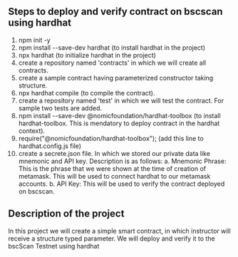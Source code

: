 
## Steps to deploy and verify contract on bscscan using hardhat
1. npm init -y
2. npm install --save-dev hardhat (to install hardhat in the project)
3. npx hardhat (to initialize hardhat in the project)
4. create a repository named 'contracts' in which we will create all contracts.
5. create a sample contract having parameterized constructor taking structure.
6. npx hardhat compile (to compile the contract).
7. create a repository named 'test' in which we will test the contract. For sample two tests are added.
8. npm install --save-dev @nomicfoundation/hardhat-toolbox (to install hardhat-toolbox. This is mendatory to deploy contract in the hardhat context).
9. require("@nomicfoundation/hardhat-toolbox"); (add this line to hardhat.config.js file)
10. create a secrete.json file. In which we stored our private data like mnemonic and API key. Description is as follows:
    a. Mnemonic Phrase: This is the phrase that we were shown at the time of creation of metamask. This will be used to connect hardhat to our metamask accounts.
    b. API Key: This will be used to verify the contract deployed on bscscan. 



## Description of the project
In this project we will create a simple smart contract, in which instructor will receive a structure typed parameter. We will deploy and verify it to the bscScan Testnet using hardhat